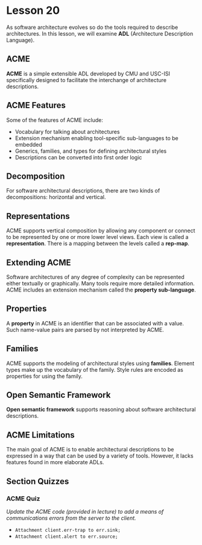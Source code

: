 # Lesson 20

As software architecture evolves so do the tools required to describe architectures. In this lesson, we will examine **ADL** (Architecture Description Language).

## ACME

**ACME** is a simple extensible ADL developed by CMU and USC-ISI specifically designed to facilitate the interchange of architecture descriptions.

## ACME Features

Some of the features of ACME include:

- Vocabulary for talking about architectures
- Extension mechanism enabling tool-specific sub-languages to be embedded
- Generics, families, and types for defining architectural styles
- Descriptions can be converted into first order logic

## Decomposition

For software architectural descriptions, there are two kinds of decompositions: horizontal and vertical.

## Representations

ACME supports vertical composition by allowing any component or connect to be represented by one or more lower level views. Each view is called a **representation**. There is a mapping between the levels called a **rep-map**.

## Extending ACME

Software architectures of any degree of complexity can be represented either textually or graphically. Many tools require more detailed information. ACME includes an extension mechanism called the **property sub-language**.

## Properties

A **property** in ACME is an identifier that can be associated with a value. Such name-value pairs are parsed by not interpreted by ACME.

## Families

ACME supports the modeling of architectural styles using **families**. Element types make up the vocabulary of the family. Style rules are encoded as properties for using the family.

## Open Semantic Framework

**Open semantic framework** supports reasoning about software architectural descriptions.

## ACME Limitations

The main goal of ACME is to enable architectural descriptions to be expressed in a way that can be used by a variety of tools. However, it lacks features found in more elaborate ADLs.

## Section Quizzes

### ACME Quiz

_Update the ACME code (provided in lecture) to add a means of communications errors from the server to the client._

- `Attachment client.err-trap to err.sink;`
- `Attachment client.alert to err.source;`
